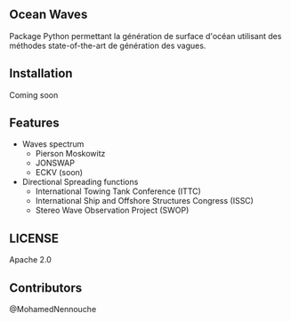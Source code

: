 ## Ocean Waves
Package Python permettant la génération de surface d'océan utilisant des méthodes state-of-the-art de génération des vagues. 

## Installation
Coming soon

## Features
- Waves spectrum 
    - Pierson Moskowitz
    - JONSWAP
    - ECKV (soon)
- Directional Spreading functions
    - International Towing Tank Conference (ITTC)
    - International Ship and Offshore Structures Congress (ISSC)
    - Stereo Wave Observation Project (SWOP)

## LICENSE
Apache 2.0

## Contributors
@MohamedNennouche